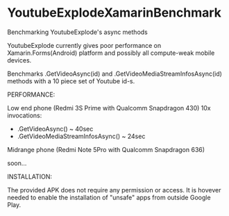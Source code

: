 # YoutubeExplodeXamarinBenchmark
Benchmarking YoutubeExplode's async methods

YoutubeExplode currently gives poor performance on Xamarin.Forms(Android) platform 
and possibly all compute-weak mobile devices.

Benchmarks .GetVideoAsync(id) and .GetVideoMediaStreamInfosAsync(id) methods with a 10 piece set of 
Youtube id-s.

PERFORMANCE:

Low end phone (Redmi 3S Prime with Qualcomm Snapdragon 430)
10x invocations:

* .GetVideoAsync() ~ 40sec 
* .GetVideoMediaStreamInfosAsync() ~ 24sec

Midrange phone (Redmi Note 5Pro with Qualcomm Snapdragon 636)

soon...

INSTALLATION:

The provided APK does not require any permission or access. 
It is hovever needed to enable the installation of "unsafe" apps from outside Google Play.

